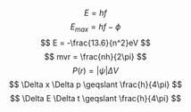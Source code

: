 $$
E = hf$$
$$ E_{max} = hf - \phi $$
$$ E = -\frac{13.6}{n^2}eV $$
$$ mvr = \frac{nh}{2\pi} $$
$$ P(r) = |\psi|\Delta V $$
$$ \Delta x \Delta p \geqslant \frac{h}{4\pi} $$
$$ \Delta E \Delta t \geqslant \frac{h}{4\pi} $$
